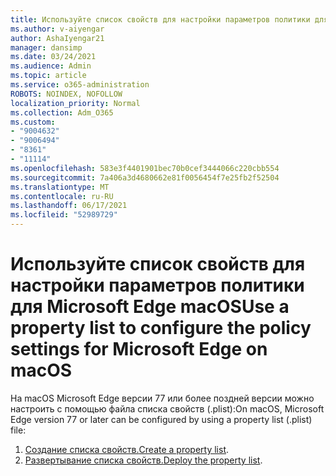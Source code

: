 ```yaml
---
title: Используйте список свойств для настройки параметров политики для Microsoft Edge macOS
ms.author: v-aiyengar
author: AshaIyengar21
manager: dansimp
ms.date: 03/24/2021
ms.audience: Admin
ms.topic: article
ms.service: o365-administration
ROBOTS: NOINDEX, NOFOLLOW
localization_priority: Normal
ms.collection: Adm_O365
ms.custom:
- "9004632"
- "9006494"
- "8361"
- "11114"
ms.openlocfilehash: 583e3f4401901bec70b0cef3444066c220cbb554
ms.sourcegitcommit: 7a406a3d4680662e81f0056454f7e25fb2f52504
ms.translationtype: MT
ms.contentlocale: ru-RU
ms.lasthandoff: 06/17/2021
ms.locfileid: "52989729"
---
```

# <a name="use-a-property-list-to-configure-the-policy-settings-for-microsoft-edge-on-macos"></a><span data-ttu-id="772c0-102">Используйте список свойств для настройки параметров политики для Microsoft Edge macOS</span><span class="sxs-lookup"><span data-stu-id="772c0-102">Use a property list to configure the policy settings for Microsoft Edge on macOS</span></span>

<span data-ttu-id="772c0-103">На macOS Microsoft Edge версии 77 или более поздней версии можно настроить с помощью файла списка свойств (.plist):</span><span class="sxs-lookup"><span data-stu-id="772c0-103">On macOS, Microsoft Edge version 77 or later can be configured by using a property list (.plist) file:</span></span>

1. <span data-ttu-id="772c0-104">[Создание списка свойств.](https://go.microsoft.com/fwlink/?linkid=2134726)</span><span class="sxs-lookup"><span data-stu-id="772c0-104">[Create a property list](https://go.microsoft.com/fwlink/?linkid=2134726).</span></span>
1. <span data-ttu-id="772c0-105">[Развертывание списка свойств.](https://go.microsoft.com/fwlink/?linkid=2134727)</span><span class="sxs-lookup"><span data-stu-id="772c0-105">[Deploy the property list](https://go.microsoft.com/fwlink/?linkid=2134727).</span></span>

